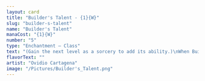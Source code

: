 ```yaml
---
layout: card
title: "Builder's Talent - {1}{W}"
slug: "builder-s-talent"
name: "Builder's Talent"
manaCost: "{1}{W}"
number: "5"
type: "Enchantment — Class"
text: "(Gain the next level as a sorcery to add its ability.)\nWhen Builder's Talent enters, create a 0/4 white Wall creature token with defender.\n{W}: Level 2\nWhenever one or more noncreature, nonland permanents you control enter, put a +1/+1 counter on target creature you control.\n{4}{W}: Level 3\nWhen this Class becomes level 3, return target noncreature, nonland permanent card from your graveyard to the battlefield."
flavorText: ""
artist: "Ovidio Cartagena"
image: "/Pictures/Builder's_Talent.png"
---
```


